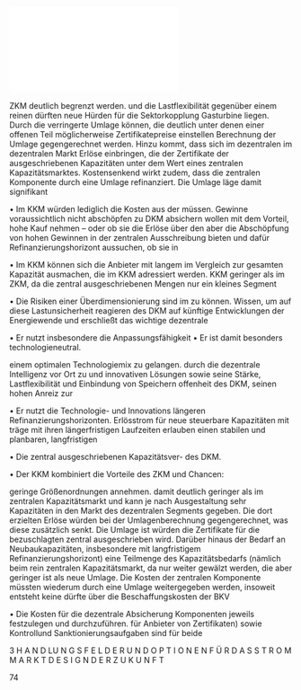![./pages/page76.pdf](../assets/./pages/page76.pdf)




ZKM deutlich begrenzt werden.
und die Lastflexibilität gegenüber einem reinen
dürften neue Hürden für die Sektorkopplung
Gasturbine liegen. Durch die verringerte Umlage
können, die deutlich unter denen einer offenen
Teil möglicherweise Zertifikatepreise einstellen
Berechnung der Umlage gegengerechnet werden. Hinzu kommt, dass sich im dezentralen
im dezentralen Markt Erlöse einbringen, die der
Zertifikate der ausgeschriebenen Kapazitäten
unter dem Wert eines zentralen Kapazitätsmarktes. Kostensenkend wirkt zudem, dass die
zentralen Komponente durch eine Umlage refinanziert. Die Umlage läge damit signifikant

• Im KKM würden lediglich die Kosten aus der
müssen.
Gewinne voraussichtlich nicht abschöpfen zu
DKM absichern wollen mit dem Vorteil, hohe
Kauf nehmen – oder ob sie die Erlöse über den
aber die Abschöpfung von hohen Gewinnen in
der zentralen Ausschreibung bieten und dafür
Refinanzierungshorizont aussuchen, ob sie in

• Im KKM können sich die Anbieter mit langem
im Vergleich zur gesamten Kapazität ausmachen, die im KKM adressiert werden.
KKM geringer als im ZKM, da die zentral ausgeschriebenen Mengen nur ein kleines Segment

• Die Risiken einer Überdimensionierung sind im
zu können.
Wissen, um auf diese Lastunsicherheit reagieren
des DKM auf künftige Entwicklungen der Energiewende und erschließt das wichtige dezentrale

• Er nutzt insbesondere die Anpassungsfähigkeit
• Er ist damit besonders technologieneutral.

einem optimalen Technologiemix zu gelangen.
durch die dezentrale Intelligenz vor Ort zu
und innovativen Lösungen sowie seine Stärke,
Lastflexibilität und Einbindung von Speichern
offenheit des DKM, seinen hohen Anreiz zur

• Er nutzt die Technologie- und Innovations­
längeren Refinanzierungshorizonten.
Erlösstrom für neue steuerbare Kapazitäten mit
träge mit ihren längerfristigen Laufzeiten erlauben einen stabilen und planbaren, langfristigen

• Die zentral ausgeschriebenen Kapazitätsver-
des DKM.

• Der KKM kombiniert die Vorteile des ZKM und
Chancen:

geringe Größenordnungen annehmen.
damit deutlich geringer als im zentralen Kapazitätsmarkt und kann je nach Ausgestaltung sehr
Kapazitäten in den Markt des dezentralen Segments gegeben. Die dort erzielten Erlöse würden bei der Umlagenberechnung gegengerechnet, was diese zusätzlich senkt. Die Umlage ist
würden die Zertifikate für die bezuschlagten
zentral ausgeschrieben wird. Darüber hinaus
der Bedarf an Neubaukapazitäten, insbesondere mit langfristigem Refinanzierungshorizont)
eine Teilmenge des Kapazitätsbedarfs (nämlich
beim rein zentralen Kapazitätsmarkt, da nur
weiter gewälzt werden, die aber geringer ist als
neue Umlage. Die Kosten der zentralen Komponente müssten wiederum durch eine Umlage
weitergegeben werden, insoweit entsteht keine
dürfte über die Beschaffungskosten der BKV

• Die Kosten für die dezentrale Absicherung
Komponenten jeweils festzulegen und durchzuführen.
für Anbieter von Zertifikaten) sowie Kontrollund Sanktionierungsaufgaben sind für beide

3 H A N D LU N G S F E L D E R U N D O P T I O N E N F Ü R D A S S T R O M M A R K T D E S I G N D E R Z U K U N F T

74
